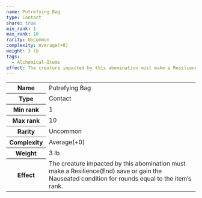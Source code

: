 ```yaml
---
name: Putrefying Bag
type: Contact
share: true
min_rank: 1
max_rank: 10
rarity: Uncommon
complexity: Average(+0)
weight: 3 lb
tags:
  - Alchemical-Items
effect: The creature impacted by this abomination must make a Resilience(End) save or gain the Nauseated condition for rounds equal to the item’s rank.
---
```


<p><span style="overflow-x: auto;"><table><tbody><tr><th>Name</th><td>Putrefying Bag</td></tr><tr><th>Type</th><td>Contact</td></tr><tr><th>Min rank</th><td>1</td></tr><tr><th>Max rank</th><td>10</td></tr><tr><th>Rarity</th><td>Uncommon</td></tr><tr><th>Complexity</th><td>Average(+0)</td></tr><tr><th>Weight</th><td>3 lb</td></tr><tr><th>Effect</th><td>The creature impacted by this abomination must make a Resilience(End) save or gain the Nauseated condition for rounds equal to the item’s rank.</td></tr></tbody></table></span></p>